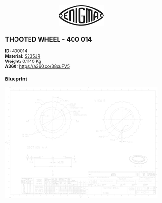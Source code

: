 <!-- PROJECT LOGO -->
<p align="center">
  <a href="https://github.com/AresValley/ENIGMA">
    <img src="../../img/logo.svg" alt="Logo" width="150">
  </a>
</p>

<!-- ABOUT THE PROJECT -->
## THOOTED WHEEL - 400 014

**ID:** 400014 <br/>
**Material:** [S235JR](https://github.com/AresValley/ENIGMA#s235jr-) <br/>
**Weight:** 0.1140 Kg <br/>
**A360:** https://a360.co/38ouFV5 <br/>

### Blueprint
<img src="BP.png" alt="Logo">